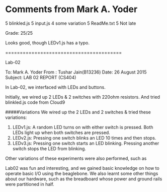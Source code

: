 # Comments from Mark A. Yoder

5 blinkled.js
5 input.js
4 some variation
5 ReadMe.txt
5 Not late

Grade:  25/25

Looks good, though LEDv1.js has a typo.

========================================

Lab-02

To:   Mark A. Yoder
From :    Tushar Jain(B13236)
Date:		26 August 2015
Subject:    LAB 02 REPORT (CS404)

In Lab-02, we interfaced with LEDs and buttons.

Initially, we wired up 2 LEDs & 2 switches with 220ohm resistors.
And tried blinkled.js code from Cloud9


#####Variations
We wired up the 2 LEDs and 2 switches & tried these variations:
1. LEDv1.js: A random LED turns on with either switch is pressed. Both LEDs light up when both switches are pressed. 
2. LEDv2.js: Pressing one switch blinks an LED 10 times and then stops.
3. LEDv3.js: Pressing one switch starts an LED blinking.  Pressing another switch stops the LED from blinking.

Other variations of these experiments were also performed, such as 

Lab02 was fun and interesting, and we gained basic knowledge on how to operate basic I/O using the beaglebone. We also learnt some other things about our hardware, such as the breadboard whose power and ground rails were partitioned in half.